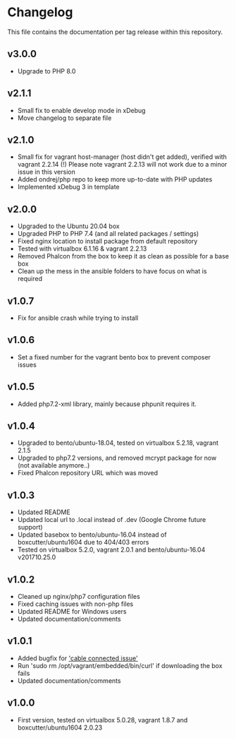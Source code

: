 # Changelog
This file contains the documentation per tag release within this repository.

## v3.0.0
* Upgrade to PHP 8.0

## v2.1.1
* Small fix to enable develop mode in xDebug
* Move changelog to separate file

## v2.1.0
* Small fix for vagrant host-manager (host didn't get added), verified with vagrant 2.2.14 (!)
  Please note vagrant 2.2.13 will not work due to a minor issue in this version
* Added ondrej/php repo to keep more up-to-date with PHP updates
* Implemented xDebug 3 in template

## v2.0.0
* Upgraded to the Ubuntu 20.04 box
* Upgraded PHP to PHP 7.4 (and all related packages / settings)
* Fixed nginx location to install package from default repository
* Tested with virtualbox 6.1.16 & vagrant 2.2.13
* Removed Phalcon from the box to keep it as clean as possible for a base box
* Clean up the mess in the ansible folders to have focus on what is required

## v1.0.7
* Fix for ansible crash while trying to install

## v1.0.6
* Set a fixed number for the vagrant bento box to prevent composer issues

## v1.0.5
* Added php7.2-xml library, mainly because phpunit requires it.

## v1.0.4
* Upgraded to bento/ubuntu-18.04, tested on virtualbox 5.2.18, vagrant 2.1.5
* Upgraded to php7.2 versions, and removed mcrypt package for now (not available anymore..)
* Fixed Phalcon repository URL which was moved

## v1.0.3
* Updated README
* Updated local url to .local instead of .dev (Google Chrome future support)
* Updated basebox to bento/ubuntu-16.04 instead of boxcutter/ubuntu1604 due to 404/403 errors
* Tested on virtualbox 5.2.0, vagrant 2.0.1 and bento/ubuntu-16.04 v201710.25.0

## v1.0.2
* Cleaned up nginx/php7 configuration files
* Fixed caching issues with non-php files
* Updated README for Windows users
* Updated documentation/comments

## v1.0.1
* Added bugfix for ['cable connected issue'](https://lists.debian.org/debian-cloud/2016/09/msg00051.html)
* Run 'sudo rm /opt/vagrant/embedded/bin/curl' if downloading the box fails
* Updated documentation/comments

## v1.0.0
* First version, tested on virtualbox 5.0.28, vagrant 1.8.7 and boxcutter/ubuntu1604 2.0.23
